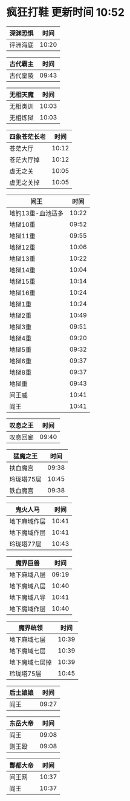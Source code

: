 # 疯狂打鞋 更新时间 10:52

| 深渊恐惧   | 时间    |
|--------|-------|
| 评洲海底 | 10:20 |

| 古代霸主   | 时间    |
|--------|-------|
| 古代皇陵 | 09:43 |

| 无相天魔   | 时间    |
|--------|-------|
| 无相类训 | 10:03 |
| 无相炼狱 | 10:03 |

| 四象苍茫长老   | 时间    |
|--------|-------|
| 苍茫大厅 | 10:12 |
| 苍茫大厅掉 | 10:12 |
| 虚无之关 | 10:05 |
| 虚无之关掉 | 10:05 |

| 间王   | 时间    |
|--------|-------|
| 地钓13重-血池适多 | 10:22 |
| 地狱10重 | 09:52 |
| 地狱11重 | 09:55 |
| 地狱12重 | 10:06 |
| 地狱13重 | 10:22 |
| 地狱14重 | 10:04 |
| 地狱15重 | 10:14 |
| 地狱16重 | 10:24 |
| 地狱1重 | 10:24 |
| 地狱2重 | 10:49 |
| 地狱3重 | 09:51 |
| 地狱4重 | 09:20 |
| 地狱5重 | 09:32 |
| 地狱6重 | 09:37 |
| 地狱8重 | 09:37 |
| 地狱重 | 09:43 |
| 间王威 | 10:41 |
| 阎王 | 10:41 |

| 叹息之王   | 时间    |
|--------|-------|
| 叹息回廊 | 09:40 |

| 猛魔之王   | 时间    |
|--------|-------|
| 扶血魔宫 | 09:38 |
| 玲珑塔75层 | 10:45 |
| 铁血魔宫 | 09:38 |

| 鬼火人马   | 时间    |
|--------|-------|
| 地下麻域作层 | 10:41 |
| 地下魔域作层 | 10:41 |
| 玲珑塔77层 | 10:43 |

| 魔界巨兽   | 时间    |
|--------|-------|
| 地下麻域八层 | 09:19 |
| 地下魔域八层 | 10:40 |
| 地下魔域八导 | 10:41 |
| 地下魔域作层 | 10:40 |

| 魔界统领   | 时间    |
|--------|-------|
| 地下麻域七层 | 10:39 |
| 地下魔域七层 | 10:39 |
| 地下魔域七层掉 | 10:39 |
| 玲珑塔75层 | 10:45 |

| 后土娘娘   | 时间    |
|--------|-------|
| 阎王 | 09:27 |

| 东岳大帝   | 时间    |
|--------|-------|
| 阎王 | 09:08 |
| 则王殴 | 09:08 |

| 酆都大帝   | 时间    |
|--------|-------|
| 间王网 | 10:37 |
| 阎王 | 10:37 |